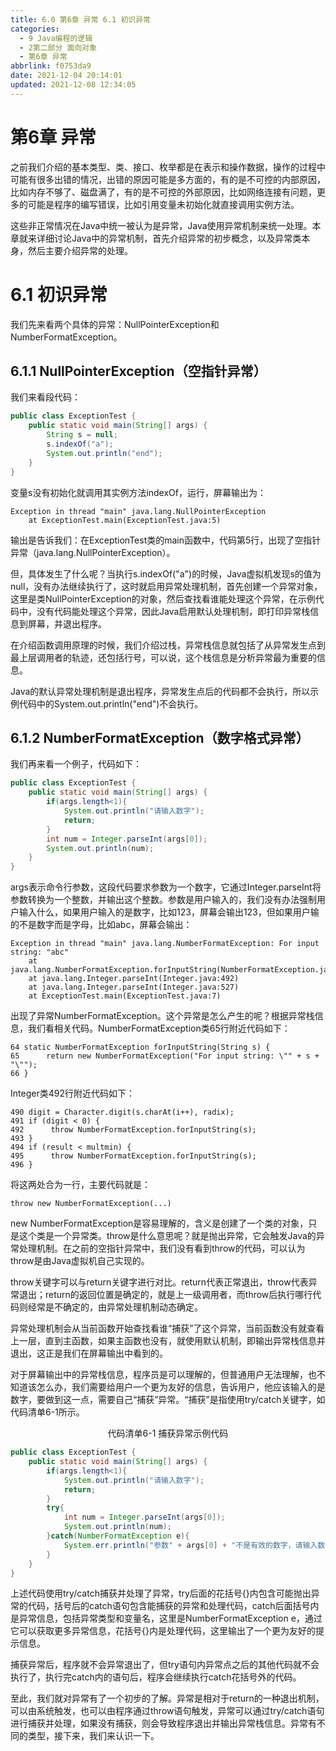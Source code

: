 ```yaml
---
title: 6.0 第6章 异常 6.1 初识异常
categories:
  - 9 Java编程的逻辑
  - 2第二部分 面向对象
  - 第6章 异常
abbrlink: f0753da9
date: 2021-12-04 20:14:01
updated: 2021-12-08 12:34:05
---
```

# 第6章 异常
之前我们介绍的基本类型、类、接口、枚举都是在表示和操作数据，操作的过程中可能有很多出错的情况，出错的原因可能是多方面的，有的是不可控的内部原因，比如内存不够了、磁盘满了，有的是不可控的外部原因，比如网络连接有问题，更多的可能是程序的编写错误，比如引用变量未初始化就直接调用实例方法。

这些非正常情况在Java中统一被认为是异常，Java使用异常机制来统一处理。本章就来详细讨论Java中的异常机制，首先介绍异常的初步概念，以及异常类本身，然后主要介绍异常的处理。

# 6.1 初识异常
我们先来看两个具体的异常：NullPointerException和NumberFormatException。

## 6.1.1 NullPointerException（空指针异常）
我们来看段代码：

```java
public class ExceptionTest {
    public static void main(String[] args) {
        String s = null;
        s.indexOf("a");
        System.out.println("end");
    }
}
```

变量s没有初始化就调用其实例方法indexOf，运行，屏幕输出为：

```
Exception in thread "main" java.lang.NullPointerException
    at ExceptionTest.main(ExceptionTest.java:5)
```

输出是告诉我们：在ExceptionTest类的main函数中，代码第5行，出现了空指针异常（java.lang.NullPointerException）。

但，具体发生了什么呢？当执行s.indexOf("a")的时候，Java虚拟机发现s的值为null，没有办法继续执行了，这时就启用异常处理机制，首先创建一个异常对象，这里是类NullPointerException的对象，然后查找看谁能处理这个异常，在示例代码中，没有代码能处理这个异常，因此Java启用默认处理机制，即打印异常栈信息到屏幕，并退出程序。

在介绍函数调用原理的时候，我们介绍过栈，异常栈信息就包括了从异常发生点到最上层调用者的轨迹，还包括行号，可以说，这个栈信息是分析异常最为重要的信息。

Java的默认异常处理机制是退出程序，异常发生点后的代码都不会执行，所以示例代码中的System.out.println("end")不会执行。

## 6.1.2 NumberFormatException（数字格式异常）
我们再来看一个例子，代码如下：

```java
public class ExceptionTest {
    public static void main(String[] args) {
        if(args.length<1){
            System.out.println("请输入数字");
            return;
        }
        int num = Integer.parseInt(args[0]);
        System.out.println(num);
    }
}
```

args表示命令行参数，这段代码要求参数为一个数字，它通过Integer.parseInt将参数转换为一个整数，并输出这个整数。参数是用户输入的，我们没有办法强制用户输入什么，如果用户输入的是数字，比如123，屏幕会输出123，但如果用户输的不是数字而是字母，比如abc，屏幕会输出：

```
Exception in thread "main" java.lang.NumberFormatException: For input string: "abc"
    at java.lang.NumberFormatException.forInputString(NumberFormatException.java:65)
    at java.lang.Integer.parseInt(Integer.java:492)
    at java.lang.Integer.parseInt(Integer.java:527)
    at ExceptionTest.main(ExceptionTest.java:7)
```

出现了异常NumberFormatException。这个异常是怎么产生的呢？根据异常栈信息，我们看相关代码。NumberFormatException类65行附近代码如下：

```
64 static NumberFormatException forInputString(String s) {
65      return new NumberFormatException("For input string: \"" + s + "\"");
66 }
```

Integer类492行附近代码如下：

```
490 digit = Character.digit(s.charAt(i++), radix);
491 if (digit < 0) {
492      throw NumberFormatException.forInputString(s);
493 }
494 if (result < multmin) {
495      throw NumberFormatException.forInputString(s);
496 }
```

将这两处合为一行，主要代码就是：

```
throw new NumberFormatException(...)
```

new NumberFormatException是容易理解的，含义是创建了一个类的对象，只是这个类是一个异常类。throw是什么意思呢？就是抛出异常，它会触发Java的异常处理机制。在之前的空指针异常中，我们没有看到throw的代码，可以认为throw是由Java虚拟机自己实现的。

throw关键字可以与return关键字进行对比。return代表正常退出，throw代表异常退出；return的返回位置是确定的，就是上一级调用者，而throw后执行哪行代码则经常是不确定的，由异常处理机制动态确定。

异常处理机制会从当前函数开始查找看谁“捕获”了这个异常，当前函数没有就查看上一层，直到主函数，如果主函数也没有，就使用默认机制，即输出异常栈信息并退出，这正是我们在屏幕输出中看到的。

对于屏幕输出中的异常栈信息，程序员是可以理解的，但普通用户无法理解，也不知道该怎么办，我们需要给用户一个更为友好的信息，告诉用户，他应该输入的是数字，要做到这一点，需要自己“捕获”异常。“捕获”是指使用try/catch关键字，如代码清单6-1所示。

<center>代码清单6-1 捕获异常示例代码</center>

```java
public class ExceptionTest {
    public static void main(String[] args) {
        if(args.length<1){
            System.out.println("请输入数字");
            return;
        }
        try{
            int num = Integer.parseInt(args[0]);
            System.out.println(num);
        }catch(NumberFormatException e){
            System.err.println("参数" + args[0] + "不是有效的数字，请输入数字");
        }
    }
}
```

上述代码使用try/catch捕获并处理了异常，try后面的花括号{}内包含可能抛出异常的代码，括号后的catch语句包含能捕获的异常和处理代码，catch后面括号内是异常信息，包括异常类型和变量名，这里是NumberFormatException e，通过它可以获取更多异常信息，花括号{}内是处理代码，这里输出了一个更为友好的提示信息。

捕获异常后，程序就不会异常退出了，但try语句内异常点之后的其他代码就不会执行了，执行完catch内的语句后，程序会继续执行catch花括号外的代码。

至此，我们就对异常有了一个初步的了解。异常是相对于return的一种退出机制，可以由系统触发，也可以由程序通过throw语句触发，异常可以通过try/catch语句进行捕获并处理，如果没有捕获，则会导致程序退出并输出异常栈信息。异常有不同的类型，接下来，我们来认识一下。
